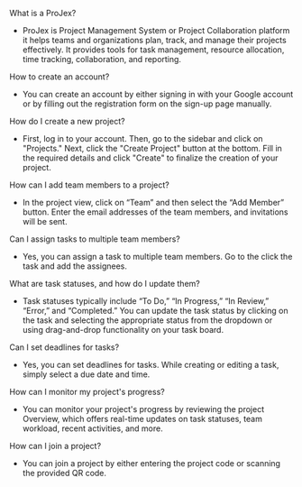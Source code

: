 What is a ProJex?
- ProJex is Project Management System or Project Collaboration platform it helps teams and organizations plan, track, and manage their projects effectively. It provides tools for task management, resource allocation, time tracking, collaboration, and reporting.

How to create an account?
- You can create an account by either signing in with your Google account or by filling out the registration form on the sign-up page manually.

How do I create a new project?
- First, log in to your account. Then, go to the sidebar and click on "Projects." Next, click the "Create Project" button at the bottom. Fill in the required details and click "Create" to finalize the creation of your project.

How can I add team members to a project?
- In the project view, click on “Team” and then select the “Add Member” button. Enter the email addresses of the team members, and invitations will be sent.

Can I assign tasks to multiple team members?
- Yes, you can assign a task to multiple team members. Go to the click the task and add the assignees.

What are task statuses, and how do I update them?
- Task statuses typically include “To Do,” “In Progress,” “In Review,” “Error,”  and “Completed.” You can update the task status by clicking on the task and selecting the appropriate status from the dropdown or using drag-and-drop functionality on your task board.

Can I set deadlines for tasks?
- Yes, you can set deadlines for tasks. While creating or editing a task, simply select a due date and time.

How can I monitor my project's progress?
- You can monitor your project's progress by reviewing the project Overview, which offers real-time updates on task statuses, team workload, recent activities, and more.

How can I join a project?
- You can join a project by either entering the project code or scanning the provided QR code.